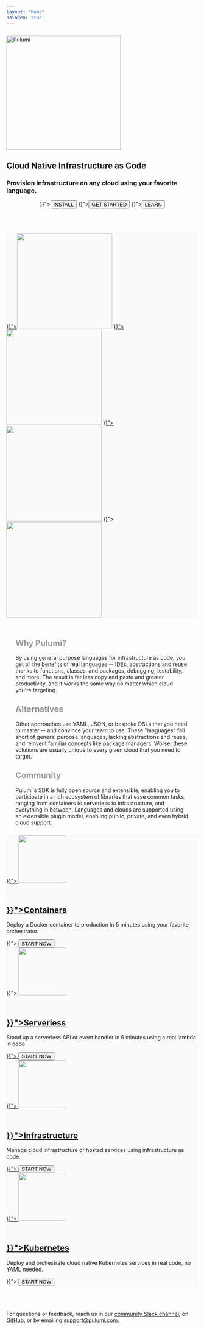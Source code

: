 ```yaml
---
layout: "home"
noindex: true
---
```


<div class="card-table" style="margin-top: 24px">
    <a href="https://www.pulumi.com"><img src="/assets/images/docs/logo/logo.svg" alt="Pulumi" width="300"></a>
    <h2 class="get-to-the-cloud no-anchor">
        Cloud Native Infrastructure as Code
    </h2>
    <h3 class="get-to-the-cloud-sub no-anchor">
        Provision infrastructure on any cloud using your favorite language.
    </h3>
    <p style="text-align: center; margin-bottom: 0">
        <a href="{{< relref "/docs/quickstart/install.md" >}}"><button class="button primary">INSTALL</button></a>
        <a href="{{< relref "/docs/quickstart" >}}"><button class="button primary">GET STARTED</button></a>
        <a href="{{< relref "/docs/reference" >}}"><button class="button primary">LEARN</button></a>
    </p>
</div>

<div class="card-table" style="background: #fafafa; margin: 64px 0 0 0; border-top: 1px solid #eee">
    <div class="mdl-card mdl-shadow--2dp get-started-card">
        <a href="{{< relref "/docs/quickstart/aws" >}}"><img src="/assets/images/docs/quickstart/aws-purple.png" style="width: 250px"></a>
        <a href="{{< relref "/docs/quickstart/azure" >}}"><img src="/assets/images/docs/quickstart/azure-purple.png" style="width: 250px"></a>
        <a href="{{< relref "/docs/quickstart/gcp" >}}"><img src="/assets/images/docs/quickstart/gcp-purple.png" style="width: 250px"></a>
        <a href="{{< relref "/docs/quickstart/kubernetes" >}}"><img src="/assets/images/docs/quickstart/k8s-purple.png" style="width: 250px"></a>
    </div>
</div>

<div class="card-table" style="border-top: 1px solid #eee; padding: 24px">
    <div class="mdl-card mdl-shadow--2dp get-started-card">
        <div class="mdl-card__title">
            <h2 class="mdl-card__title-text no-anchor" style="color: #999">Why Pulumi?</h2>
        </div>
        <div class="mdl-card__supporting-text">
            <span class="card-text">
                <div class="content" style="text-align: left; display: inline-block; margin: auto">
                    By using general purpose languages for infrastructure as code,
                    you get all the benefits of real languages -- IDEs, abstractions and
                    reuse thanks to functions, classes, and packages, debugging, testability,
                    and more. The result is far less copy and paste and greater productivity,
                    and it works the same way no matter which cloud you're targeting.
                </div>
            </span>
        </div>
    </div>
    <div class="mdl-card mdl-shadow--2dp get-started-card">
        <div class="mdl-card__title">
           <h2 class="mdl-card__title-text no-anchor" style="color: #999">Alternatives</h2>
        </div>
        <div class="mdl-card__supporting-text">
            <span class="card-text">
                <div class="content" style="text-align: left; display: inline-block; margin: auto">
                    Other approaches use YAML, JSON, or bespoke DSLs that you need to
                    master -- and convince your team to use. These "languages" fall short of
                    general purpose languages, lacking abstractions and reuse, and reinvent
                    familiar concepts like package managers. Worse, these solutions are usually
                    unique to every given cloud that you need to target.
                </div>
            </span>
        </div>
    </div>
    <div class="mdl-card mdl-shadow--2dp get-started-card">
        <div class="mdl-card__title">
           <h2 class="mdl-card__title-text no-anchor" style="color: #999">Community</h2>
        </div>
        <div class="mdl-card__supporting-text">
            <span class="card-text">
                <div class="content" style="text-align: left; display: inline-block; margin: auto">
                    Pulumi's SDK is fully open source and extensible, enabling you to
                    participate in a rich ecosystem of libraries that ease common tasks,
                    ranging from containers to serverless to infrastructure, and everything
                    in between. Languages and clouds are supported using an extensible
                    plugin model, enabling public, private, and even hybrid cloud support.
                </div>
            </span>
        </div>
    </div>
</div>

<div class="card-table" style="background: #fafafa; border-top: 1px solid #eee; border-bottom: 1px solid #eee; margin-bottom: 64px">
    <div class="mdl-card mdl-shadow--2dp get-started-card">
        <a href="{{< relref "/docs/quickstart/aws/tutorial-service.md" >}}">
          <img src="/assets/images/docs/icon-feature-containers.svg"
              style="margin-bottom: 30px" width="125">
        </a>
        <div class="mdl-card__title">
            <h2 class="mdl-card__title-text no-anchor">
                <a href="{{< relref "/docs/quickstart/aws/tutorial-service.md" >}}">Containers</a>
            </h2>
        </div>
        <div class="mdl-card__supporting-text">
            <span class="card-text">
                <p>Deploy a Docker container to production in 5 minutes using your favorite orchestrator.</p>
            </span>
        </div>
        <div class="mdl-card__actions">
            <a href="{{< relref "/docs/quickstart/aws/tutorial-service.md" >}}">
                <button class="button">START NOW</button>
            </a>
        </div>
    </div>
    <div class="mdl-card mdl-shadow--2dp get-started-card">
        <a href="{{< relref "/docs/quickstart/aws/tutorial-rest-api.md" >}}">
          <img src="/assets/images/docs/icon-feature-serverless.svg"
              style="margin-bottom: 30px" width="125">
        </a>
        <div class="mdl-card__title">
            <h2 class="mdl-card__title-text no-anchor">
                <a href="{{< relref "/docs/quickstart/aws/tutorial-rest-api.md" >}}">Serverless</a>
            </h2>
        </div>
        <div class="mdl-card__supporting-text">
            <span class="card-text">
                <p>Stand up a serverless API or event handler in 5 minutes using a real lambda in code.</p>
            </span>
        </div>
        <div class="mdl-card__actions">
            <a href="{{< relref "/docs/quickstart/aws/tutorial-rest-api.md" >}}">
                <button class="button">START NOW</button>
            </a>
        </div>
    </div>
    <div class="mdl-card mdl-shadow--2dp get-started-card">
        <a href="{{< relref "/docs/quickstart/aws/tutorial-ec2-webserver.md" >}}">
          <img src="/assets/images/docs/icon-feature-data.svg"
              style="margin-bottom: 30px" width="125">
        </a>
        <div class="mdl-card__title">
            <h2 class="mdl-card__title-text no-anchor">
                <a href="{{< relref "/docs/quickstart/aws/tutorial-ec2-webserver.md" >}}">Infrastructure</a>
            </h2>
        </div>
        <div class="mdl-card__supporting-text">
            <span class="card-text">
                <p>Manage cloud infrastructure or hosted services using infrastructure as code.</p>
            </span>
        </div>
        <div class="mdl-card__actions">
            <a href="{{< relref "/docs/quickstart/aws/tutorial-ec2-webserver.md" >}}">
                <button class="button">START NOW</button>
            </a>
        </div>
    </div>
    <div class="mdl-card mdl-shadow--2dp get-started-card">
        <a href="{{< relref "/docs/quickstart/kubernetes" >}}">
          <img src="/assets/images/docs/icon-feature-kubernetes.svg"
              style="margin-bottom: 30px" width="125">
        </a>
        <div class="mdl-card__title">
            <h2 class="mdl-card__title-text no-anchor">
                <a href="{{< relref "/docs/quickstart/kubernetes" >}}">Kubernetes</a>
            </h2>
        </div>
        <div class="mdl-card__supporting-text">
            <span class="card-text">
                <p>Deploy and orchestrate cloud native Kubernetes services in real code, no YAML needed.</p>
            </span>
        </div>
        <div class="mdl-card__actions">
            <a href="{{< relref "/docs/quickstart/kubernetes" >}}">
                <button class="button">START NOW</button>
            </a>
        </div>
    </div>
</div>

For questions or feedback, reach us in our
[community Slack channel](https://slack.pulumi.io),
on [GitHub](https://github.com/pulumi), or by emailing [support@pulumi.com](mailto:support@pulumi.com).
